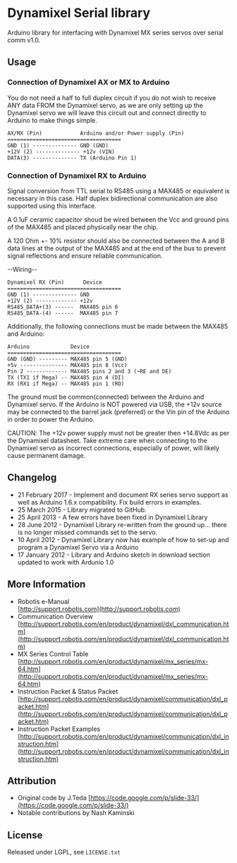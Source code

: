 Dynamixel Serial library
========================

Arduino library for interfacing with Dynamixel MX series servos over serial comm v1.0.

## Usage

### Connection of Dynamixel AX or MX to Arduino 

You do not need a half to full duplex circuit if you do not wish to receive ANY data FROM the Dynamixel servo, as we are only setting up the Dynamixel servo we will leave this circuit out and connect directly to Arduino to make things simple.

    AX/MX (Pin)            Arduino and/or Power supply (Pin)
    ====================================
    GND (1) -------------- GND (GND)
    +12V (2) -------------- +12v (VIN)
    DATA(3) -------------- TX (Arduino Pin 1) 


### Connection of Dynamixel RX to Arduino 

Signal conversion from TTL serial to RS485 using a MAX485 or equivalent is necessary in this case. Half duplex bidirectional communication are also supported using this interface.

A 0.1uF ceramic capacitor shoud be wired between the Vcc and ground pins of the MAX485 and placed
physically near the chip.

A 120 Ohm +- 10% resistor should also be connected between the A and B data lines at the output of
the MAX485 and at the end of the bus to prevent signal reflections and ensure reliable communication.

--Wiring--

    Dynamixel RX (Pin)      Device
    ====================================
    GND (1) -------------- GND
    +12V (2) ------------- +12v
    RS485_DATA+(3) ------  MAX485 pin 6
    RS485_DATA-(4) ------  MAX485 pin 7

Additionally, the following connections must be made between the MAX485 and Arduino:

    Arduino             Device
    ====================================
    GND (GND) --------- MAX485 pin 5 (GND)
    +5v --------------- MAX485 pin 8 (Vcc)
    Pin 2 ------------- MAX485 pins 2 and 3 (~RE and DE)
    TX (TX1 if Mega) -- MAX485 pin 4 (DI)
    RX (RX1 if Mega) -- MAX485 pin 1 (RO)


The ground must be common(connected) between the Arduino and Dynamixel servo. If the Arduino is NOT powered via USB, the +12v source may be connected to the barrel jack (preferred) or the Vin pin of the Arduino in order to power the Arduino. 

CAUTION: 
    The +12v power supply must not be greater then +14.8Vdc as per the Dynamixel datasheet.
    Take extreme care when connecting to the Dynamixel servo as incorrect connections, especially of power, will likely cause permanent damage.

## Changelog
* 21 February 2017 - Implement and document RX series servo support as well as Arduino 1.6.x compatibility. Fix build errors in examples. 
* 25 March 2015 -  Library migrated to GitHub.
* 25 April 2013 - A few errors have been fixed in Dynamixel Library
* 28 June 2012 - Dynamixel Library re-written from the ground up... there is no longer missed commands set to the servo.
* 10 April 2012 - Dynamixel Library now has example of how to set-up and program a Dynamixel Servo via a Arduino
* 17 January 2012 - Library and Arduino sketch in download section updated to work with Ardunio 1.0

## More Information
* Robotis e-Manual<br/>
  [http://support.robotis.com](http://support.robotis.com)
* Communication Overview<br/>
  [http://support.robotis.com/en/product/dynamixel/dxl_communication.htm](http://support.robotis.com/en/product/dynamixel/dxl_communication.htm)
* MX Series Control Table<br/>
  [http://support.robotis.com/en/product/dynamixel/mx_series/mx-64.htm](http://support.robotis.com/en/product/dynamixel/mx_series/mx-64.htm)
* Instruction Packet & Status Packet<br/>
  [http://support.robotis.com/en/product/dynamixel/communication/dxl_packet.htm](http://support.robotis.com/en/product/dynamixel/communication/dxl_packet.htm)
* Instruction Packet Examples<br/>
  [http://support.robotis.com/en/product/dynamixel/communication/dxl_instruction.htm](http://support.robotis.com/en/product/dynamixel/communication/dxl_instruction.htm)

## Attribution
* Original code by J.Teda [https://code.google.com/p/slide-33/](https://code.google.com/p/slide-33/)
* Notable contributions by Nash Kaminski

## License
Released under LGPL, see `LICENSE.txt`
